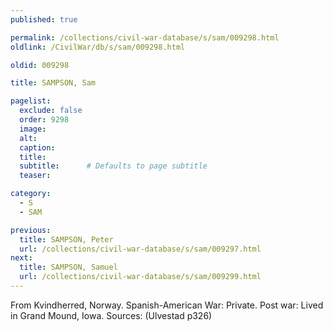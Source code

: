 ```yaml
---
published: true

permalink: /collections/civil-war-database/s/sam/009298.html
oldlink: /CivilWar/db/s/sam/009298.html

oldid: 009298

title: SAMPSON, Sam

pagelist:
  exclude: false
  order: 9298
  image: 
  alt:
  caption:
  title:
  subtitle:      # Defaults to page subtitle
  teaser:

category: 
  - S 
  - SAM

previous:
  title: SAMPSON, Peter
  url: /collections/civil-war-database/s/sam/009297.html  
next:
  title: SAMPSON, Samuel
  url: /collections/civil-war-database/s/sam/009299.html   
---
```

From Kvindherred, Norway. Spanish-American War: Private. Post war: Lived in Grand Mound, Iowa. Sources: (Ulvestad p326)